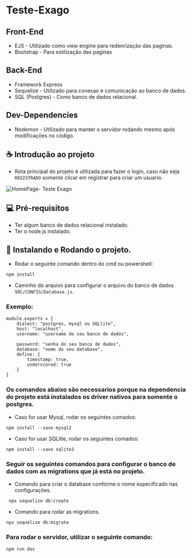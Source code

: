 # Teste-Exago
## Front-End
- EJS - Utilizado como view engine para redenrização das paginas.
- Bootstrap - Para estilização das paginas
## Back-End
- Framework Express
- Sequelize - Utilizado para conexao e comunicação ao banco de dados.
- SQL (Postgres) - Como banco de dados relacional.
## Dev-Dependencies
- Nodemon - Utilizado para manter o servidor rodando mesmo após modificações no código.
## ☕ Introdução ao projeto 
- Rota principal do projeto é utilizada para fazer o login, caso não seja `REGISTRADO` somente clicar em registrar para criar um usuario.

![HomePage- Teste Exago](https://user-images.githubusercontent.com/99517505/217921454-cf0321aa-4376-4d41-89c5-df4af1a7a7b8.png)
## 💻 Pré-requisitos
- Ter algum banco de dados relacional instalado.
- Ter o node.js instalado.
## 🚀 Instalando e Rodando o projeto. 
- Rodar o seguinte comando dentro do cmd ou powershell:
```
npm install
```
- Caminho do arquivo para configurar o arquivo do banco de dados `SRC/CONFIG/Database.js`.
### Exemplo: 
```
module.exports = {
    dialect: "postgres, mysql ou SQLlite",
    host: "localhost",
    username: "username do seu banco de dados",

    password: "senha do seu banco de dados",
    database: "nome do seu database",
    define: {
        timestamp: true,
        underscored: true
    }
}
```
### Os comandos abaixo são necessarios porque na dependencia do projeto está instalados os driver nativos para somente o postgres. 
- Caso for usar Mysql, rodar os seguintes comados:
```
npm install --save mysql2
```
- Caso for usar SQLlite, rodar os seguintes comados:
```
npm install --save sqlite3
```
### Seguir os seguintes comandos para configurar o banco de dados com as migrations que já está no projeto. 
- Comando para criar o database conforme o nome especificado nas configurações.
```
 npx sequelize db:create 
```
- Comando para rodar as migrations.
```
npx sequelize db:migrate 
```
### Para rodar o servidor, utilizar o seguinte comando: 
```
npm run dev
```
